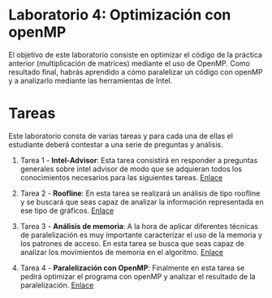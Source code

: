 # Laboratorio 4: Optimización con openMP
El objetivo de este laboratorio consiste en optimizar el código de la práctica anterior (multiplicación de matrices)
mediante el uso de OpenMP.
Como resultado final, habrás aprendido a cómo paralelizar un código con openMP y a analizarlo mediante las herramientas de
Intel.

# Tareas
Este laboratorio consta de varias tareas y para cada una de ellas el estudiante deberá contestar a una serie de preguntas
y análisis.

1. Tarea 1 - **Intel-Advisor**: Esta tarea consistirá en responder a preguntas generales sobre intel advisor de modo
que se adquieran todos los conocimientos necesarios para las siguientes tareas. [Enlace](results/task1/README.md)

2. Tarea 2 - **Roofline**: En esta tarea se realizará un análisis de tipo roofline y se buscará que seas capaz de analizar
la información representada en ese tipo de gráficos. [Enlace](results/task2/README.md)

3. Tarea 3 - **Análisis de memoria**: A la hora de aplicar diferentes técnicas de paralelización es muy importante caracterizar
el uso de la memoria y los patrones de acceso. En esta tarea se busca que seas capaz de analizar los movimientos
de memoria en el algoritmo. [Enlace](results/task3/README.md)

4. Tarea 4 - **Paralelización con OpenMP**: Finalmente en esta tarea se pedirá optimizar el programa con openMP y analizar
el resultado de la paralelización. [Enlace](results/task4/README.md)
